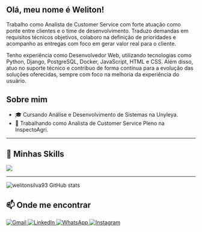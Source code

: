 ## Olá, meu nome é Weliton!

Trabalho como Analista de Customer Service com forte atuação como ponte entre clientes e o time de desenvolvimento. Traduzo demandas em requisitos técnicos objetivos, colaboro na definição de prioridades e acompanho as entregas com foco em gerar valor real para o cliente.

Tenho experiência como Desenvolvedor Web, utilizando tecnologias como Python, Django, PostgreSQL, Docker, JavaScript, HTML e CSS. Além disso, atuo no suporte técnico e contribuo de forma contínua para a evolução das soluções oferecidas, sempre com foco na melhoria da experiência do usuário.

## Sobre mim

- 🎓 Cursando Análise e Desenvolvimento de Sistemas na Unyleya.
- 💼 Trabalhando como Analista de Customer Service Pleno na InspectoAgri.
---

## 🚀 Minhas Skills
<p align="left">
    <img src="https://skillicons.dev/icons?i=python,javascript,django,docker,postgres,html,css,bootstrap,git,linux,vscode" />
</p>


---
![welitonsilva93 GitHub stats](https://github-readme-stats.vercel.app/api?username=welitonsilva93\&rank_icon=github)

## 📫 Onde me encontrar

<p align="left">
  <a href="mailto:welitonsylva.2000@gmail.com" title="Gmail">
    <img src="https://img.shields.io/badge/-Gmail-FF0000?style=flat-square&labelColor=FF0000&logo=gmail&logoColor=white" alt="Gmail"/>
  </a>
  <a href="https://www.linkedin.com/in/weliton-sillva-b196871a9/" title="LinkedIn">
    <img src="https://img.shields.io/badge/-Linkedin-0e76a8?style=flat-square&logo=Linkedin&logoColor=white" alt="LinkedIn"/>
  </a>
  <a href="https://wa.me/5575981404798" title="WhatsApp">
    <img src="https://img.shields.io/badge/-WhatsApp-25d366?style=flat-square&labelColor=25d366&logo=whatsapp&logoColor=white" alt="WhatsApp"/>
  </a>
  <a href="https://www.instagram.com/weliton_silva_jj/" title="Instagram">
    <img src="https://img.shields.io/badge/-Instagram-DF0174?style=flat-square&labelColor=DF0174&logo=instagram&logoColor=white" alt="Instagram"/>
  </a>
</p>



